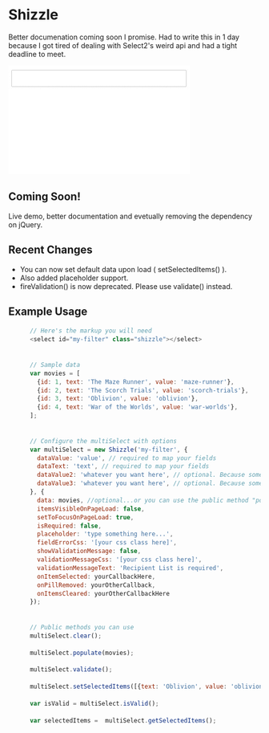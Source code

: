 # Shizzle

Better documenation coming soon I promise. Had to write this in 1 day because I got tired of dealing with Select2's weird api and had a tight deadline to meet.

 ![Alt text](shizzle.gif)

## Coming Soon!
Live demo, better documentation and evetually removing the dependency on jQuery.

## Recent Changes
* You can now set default data upon load ( setSelectedItems() ). 
* Also added placeholder support. 
* fireValidation() is now deprecated. Please use validate() instead.

## Example Usage
```javascript
      // Here's the markup you will need
      <select id="my-filter" class="shizzle"></select>


      // Sample data
      var movies = [
        {id: 1, text: 'The Maze Runner', value: 'maze-runner'}, 
        {id: 2, text: 'The Scorch Trials', value: 'scorch-trials'},
        {id: 3, text: 'Oblivion', value: 'oblivion'},
        {id: 4, text: 'War of the Worlds', value: 'war-worlds'},
      ];


      // Configure the multiSelect with options
      var multiSelect = new Shizzle('my-filter', {
        dataValue: 'value', // required to map your fields
        dataText: 'text', // required to map your fields
        dataValue2: 'whatever you want here', // optional. Because sometimes a guy just needs to pass in some additional data
        dataValue3: 'whatever you want here', // optional. Because sometimes a guy just needs to pass in some additional data
      }, {
        data: movies, //optional...or you can use the public method "populate()"
        itemsVisibleOnPageLoad: false,
        setToFocusOnPageLoad: true,
        isRequired: false,
        placeholder: 'type something here...',
        fieldErrorCss: '[your css class here]',
        showValidationMessage: false,
        validationMessageCss: '[your css class here]',
        validationMessageText: 'Recipient List is required',
        onItemSelected: yourCallbackHere,
        onPillRemoved: yourOtherCallback,
        onItemsCleared: yourOtherCallbackHere
      });


      // Public methods you can use
      multiSelect.clear();
      
      multiSelect.populate(movies);

      multiSelect.validate();

      multiSelect.setSelectedItems([{text: 'Oblivion', value: 'oblivion', value2: 'scifi'}]);

      var isValid = multiSelect.isValid();

      var selectedItems =  multiSelect.getSelectedItems();
```
